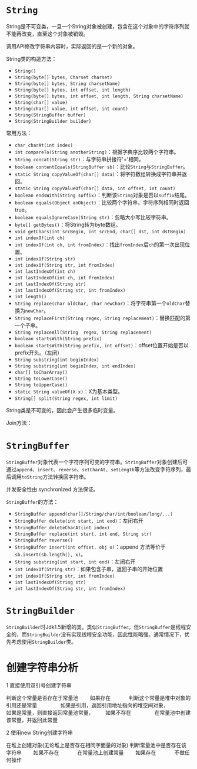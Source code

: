 # `String`

String是不可变类，一旦一个String对象被创建，包含在这个对象中的字符序列就不能再改变，直至这个对象被销毁。

调用API修改字符串内容时，实际返回的是一个新的对象。

String类的构造方法：

- `String()`
- `String(byte[] bytes, Charset charset)`
- `String(byte[] bytes, String charsetName)`
- `String(byte[] bytes, int offset, int length)`
- `String(byte[] bytes, int offset, int length, String charsetName)`
- `String(char[] value)`
- `String(char[] value, int offset, int count)`
- `String(StringBuffer buffer)`
- `String(StringBuilder builder)`

常用方法：

- `char charAt(int index)`
- `int compareTo(String anotherString)`：根据字典序比较两个字符串。
- `String concat(String str)`：与字符串拼接符'+'相同。
- `boolean contentEquals(StringBuffer sb)`：比较`String`与`StringBuffer`。
- `static String copyValueOf(char[] data)`：将字符数组转换成字符串并返回。
- `static String copyValueOf(char[] data, int offset, int count)`
- `boolean endsWith(String suffix)`：判断该`String`对象是否以`suffix`结尾。
- `boolean equals(Object anObject)`：比较两个字符串，字符序列相同时返回true。
- `boolean equalsIgnoreCase(String str)`：忽略大小写比较字符串。
- `byte[] getBytes()`：将String转为byte数组。
- `void getChars(int srcBegin, int srcEnd, char[] dst, int dstBegin)`
- `int indexOf(int ch)`
- `int indexOf(int ch, int fromIndex)`：找出`fromIndex`后`ch`的第一次出现位置。
- `int indexOf(String str)`
- `int indexOf(String str, int fromIndex)`
- `int lastIndexOf(int ch)`
- `int lastIndexOf(int ch, int fromIndex)`
- `int lastIndexOf(String str)`
- `int lastIndexOf(String str, int fromIndex)`
- `int length()`
- `String replace(char oldChar, char newChar)`：将字符串第一个`oldChar`替换为`newChar`。
- `String replaceFirst(String regex, String replacement)`：替换匹配的第一个子串。
- `String replaceAll(String  regex, String replacement)`
- `boolean startsWith(String prefix)`
- `boolean startsWith(String prefix, int offset)`：offset位置开始是否以prefix开头。（左闭）
- `String substring(int beginIndex)`
- `String substring(int beginIndex, int endIndex)`
- `char[] toCharArray()`
- `String toLowerCase()`
- `String toUpperCase()`
- `static String valueOf(X x)`：X为基本类型。
- `String[] split(String regex, int limit)`

String类是不可变的，因此会产生很多临时变量。

Join方法：



# `StringBuffer`

`StringBuffer`对象代表一个字符序列可变的字符串。`StringBuffer`对象创建后可通过`append`、`insert`、`reverse`、`setCharAt`、`setLength`等方法改变字符序列，最后调用`toString`方法转换回字符串。

并发安全性由 synchronized 方法保证。

`StringBuffer`的方法：

- `StringBuffer append(char[]/String/char/int/boolean/long/...)`
- `StringBuffer delete(int start, int end)`：左闭右开
- `StringBuffer deleteCharAt(int index)`
- `StringBuffer replace(int start, int end, String str)` 
- `StringBuffer reverse()`
- `StringBuffer insert(int offset, obj o)`：append 方法等价于 `sb.insert(sb.length(), x)`。
- `String substring(int start, int end)`：左闭右开
- `int indexOf(String str)`：如果包含子串，返回子串的开始位置
- `int indexOf(String str, int fromIndex)`
- `int lastIndexOf(String str)`
- `int lastIndexOf(String str, int fromIndex)`

# `StringBuilder`

`StringBuilder`时Jdk1.5新增的类，类似`StringBuffer`。但`StringBuffer`是线程安全的，而`StringBuilder`没有实现线程安全功能，因此性能略强。通常情况下，优先考虑使用`StringBuilder`类。

# **创建字符串分析**

1 直接使用双引号创建字符串

判断这个常量是否存在于常量池
  如果存在
       判断这个常量是堆中对象的引用还是常量
            如果是引用，返回引用地址指向的堆空间对象，
            如果是常量，则直接返回常量池常量，
  如果不存在
            在常量池中创建该常量，并返回此常量

2 使用new String创建字符串

在堆上创建对象(无论堆上是否存在相同字面量的对象)
判断常量池中是否存在该字符串
  如果不存在
       在常量池上创建常量
  如果存在
       不做任何操作